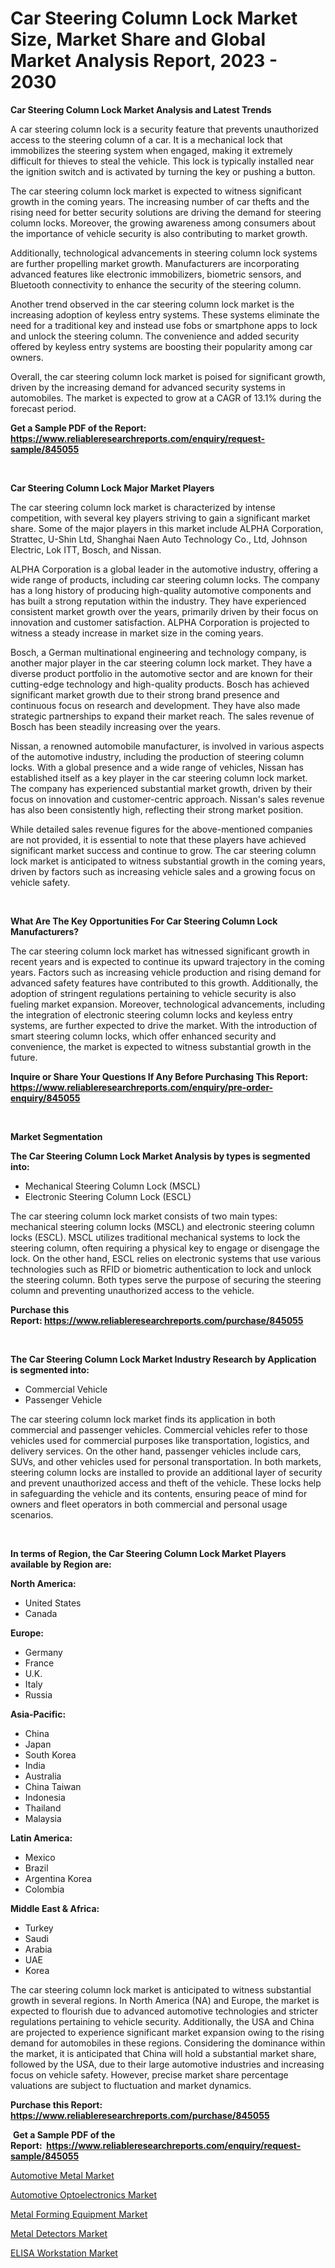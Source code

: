 <p><h1>Car Steering Column Lock Market Size, Market Share and Global Market Analysis Report, 2023 - 2030</h1></p><p><strong>Car Steering Column Lock Market Analysis and Latest Trends</strong></p>
<p><p>A car steering column lock is a security feature that prevents unauthorized access to the steering column of a car. It is a mechanical lock that immobilizes the steering system when engaged, making it extremely difficult for thieves to steal the vehicle. This lock is typically installed near the ignition switch and is activated by turning the key or pushing a button.</p><p>The car steering column lock market is expected to witness significant growth in the coming years. The increasing number of car thefts and the rising need for better security solutions are driving the demand for steering column locks. Moreover, the growing awareness among consumers about the importance of vehicle security is also contributing to market growth.</p><p>Additionally, technological advancements in steering column lock systems are further propelling market growth. Manufacturers are incorporating advanced features like electronic immobilizers, biometric sensors, and Bluetooth connectivity to enhance the security of the steering column.</p><p>Another trend observed in the car steering column lock market is the increasing adoption of keyless entry systems. These systems eliminate the need for a traditional key and instead use fobs or smartphone apps to lock and unlock the steering column. The convenience and added security offered by keyless entry systems are boosting their popularity among car owners.</p><p>Overall, the car steering column lock market is poised for significant growth, driven by the increasing demand for advanced security systems in automobiles. The market is expected to grow at a CAGR of 13.1% during the forecast period.</p></p>
<p><strong>Get a Sample PDF of the Report:&nbsp; <a href="https://www.reliableresearchreports.com/enquiry/request-sample/845055">https://www.reliableresearchreports.com/enquiry/request-sample/845055</a></strong></p>
<p>&nbsp;</p>
<p><strong>Car Steering Column Lock Major Market Players</strong></p>
<p><p>The car steering column lock market is characterized by intense competition, with several key players striving to gain a significant market share. Some of the major players in this market include ALPHA Corporation, Strattec, U-Shin Ltd, Shanghai Naen Auto Technology Co., Ltd, Johnson Electric, Lok ITT, Bosch, and Nissan.</p><p>ALPHA Corporation is a global leader in the automotive industry, offering a wide range of products, including car steering column locks. The company has a long history of producing high-quality automotive components and has built a strong reputation within the industry. They have experienced consistent market growth over the years, primarily driven by their focus on innovation and customer satisfaction. ALPHA Corporation is projected to witness a steady increase in market size in the coming years.</p><p>Bosch, a German multinational engineering and technology company, is another major player in the car steering column lock market. They have a diverse product portfolio in the automotive sector and are known for their cutting-edge technology and high-quality products. Bosch has achieved significant market growth due to their strong brand presence and continuous focus on research and development. They have also made strategic partnerships to expand their market reach. The sales revenue of Bosch has been steadily increasing over the years.</p><p>Nissan, a renowned automobile manufacturer, is involved in various aspects of the automotive industry, including the production of steering column locks. With a global presence and a wide range of vehicles, Nissan has established itself as a key player in the car steering column lock market. The company has experienced substantial market growth, driven by their focus on innovation and customer-centric approach. Nissan's sales revenue has also been consistently high, reflecting their strong market position.</p><p>While detailed sales revenue figures for the above-mentioned companies are not provided, it is essential to note that these players have achieved significant market success and continue to grow. The car steering column lock market is anticipated to witness substantial growth in the coming years, driven by factors such as increasing vehicle sales and a growing focus on vehicle safety.</p></p>
<p>&nbsp;</p>
<p><strong>What Are The Key Opportunities For Car Steering Column Lock Manufacturers?</strong></p>
<p><p>The car steering column lock market has witnessed significant growth in recent years and is expected to continue its upward trajectory in the coming years. Factors such as increasing vehicle production and rising demand for advanced safety features have contributed to this growth. Additionally, the adoption of stringent regulations pertaining to vehicle security is also fueling market expansion. Moreover, technological advancements, including the integration of electronic steering column locks and keyless entry systems, are further expected to drive the market. With the introduction of smart steering column locks, which offer enhanced security and convenience, the market is expected to witness substantial growth in the future.</p></p>
<p><strong>Inquire or Share Your Questions If Any Before Purchasing This Report: <a href="https://www.reliableresearchreports.com/enquiry/pre-order-enquiry/845055">https://www.reliableresearchreports.com/enquiry/pre-order-enquiry/845055</a></strong></p>
<p>&nbsp;</p>
<p><strong>Market Segmentation</strong></p>
<p><strong>The Car Steering Column Lock Market Analysis by types is segmented into:</strong></p>
<p><ul><li>Mechanical Steering Column Lock (MSCL)</li><li>Electronic Steering Column Lock (ESCL)</li></ul></p>
<p><p>The car steering column lock market consists of two main types: mechanical steering column locks (MSCL) and electronic steering column locks (ESCL). MSCL utilizes traditional mechanical systems to lock the steering column, often requiring a physical key to engage or disengage the lock. On the other hand, ESCL relies on electronic systems that use various technologies such as RFID or biometric authentication to lock and unlock the steering column. Both types serve the purpose of securing the steering column and preventing unauthorized access to the vehicle.</p></p>
<p><strong>Purchase this Report:&nbsp;<a href="https://www.reliableresearchreports.com/purchase/845055">https://www.reliableresearchreports.com/purchase/845055</a></strong></p>
<p>&nbsp;</p>
<p><strong>The Car Steering Column Lock Market Industry Research by Application is segmented into:</strong></p>
<p><ul><li>Commercial Vehicle</li><li>Passenger Vehicle</li></ul></p>
<p><p>The car steering column lock market finds its application in both commercial and passenger vehicles. Commercial vehicles refer to those vehicles used for commercial purposes like transportation, logistics, and delivery services. On the other hand, passenger vehicles include cars, SUVs, and other vehicles used for personal transportation. In both markets, steering column locks are installed to provide an additional layer of security and prevent unauthorized access and theft of the vehicle. These locks help in safeguarding the vehicle and its contents, ensuring peace of mind for owners and fleet operators in both commercial and personal usage scenarios.</p></p>
<p>&nbsp;</p>
<p><strong>In terms of Region, the Car Steering Column Lock Market Players available by Region are:</strong></p>
<p>
    <p> <strong> North America: </strong>
        <ul>
            <li>United States</li>
            <li>Canada</li>
        </ul>
        </p> 
    <p> <strong> Europe: </strong>
        <ul>
            <li>Germany</li>
            <li>France</li>
            <li>U.K.</li>
            <li>Italy</li>
            <li>Russia</li>
        </ul>
        </p> 
    <p> <strong> Asia-Pacific: </strong>
        <ul>
            <li>China</li>
            <li>Japan</li>
            <li>South Korea</li>
            <li>India</li>
            <li>Australia</li>
            <li>China Taiwan</li>
            <li>Indonesia</li>
            <li>Thailand</li>
            <li>Malaysia</li>
        </ul>
        </p> 
    <p> <strong> Latin America: </strong>
        <ul>
            <li>Mexico</li>
            <li>Brazil</li>
            <li>Argentina Korea</li>
            <li>Colombia</li>
        </ul>
        </p> 
    <p> <strong> Middle East & Africa: </strong>
        <ul>
            <li>Turkey</li>
            <li>Saudi</li>
            <li>Arabia</li>
            <li>UAE</li>
            <li>Korea</li>
        </ul>
    </p>
    </p>
<p><p>The car steering column lock market is anticipated to witness substantial growth in several regions. In North America (NA) and Europe, the market is expected to flourish due to advanced automotive technologies and stricter regulations pertaining to vehicle security. Additionally, the USA and China are projected to experience significant market expansion owing to the rising demand for automobiles in these regions. Considering the dominance within the market, it is anticipated that China will hold a substantial market share, followed by the USA, due to their large automotive industries and increasing focus on vehicle safety. However, precise market share percentage valuations are subject to fluctuation and market dynamics.</p></p>
<p><strong>Purchase this Report: <a href="https://www.reliableresearchreports.com/purchase/845055">https://www.reliableresearchreports.com/purchase/845055</a></strong></p>
<p>&nbsp;<strong>Get a Sample PDF of the Report:&nbsp;&nbsp;<a href="https://www.reliableresearchreports.com/enquiry/request-sample/845055">https://www.reliableresearchreports.com/enquiry/request-sample/845055</a></strong></p>
<p><strong></strong></p>
<p><p><a href="https://github.com/mabutironaldo/Market-Research-Report-List-1/blob/main/automotive-metal-market.md">Automotive Metal Market</a></p><p><a href="https://github.com/lbird53714/Market-Research-Report-List-1/blob/main/automotive-optoelectronics-market.md">Automotive Optoelectronics Market</a></p><p><a href="https://medium.com/@candaceking17/metal-forming-equipment-market-size-and-market-trends-complete-industry-overview-2023-to-2030-e2f7a4cd5f7d">Metal Forming Equipment Market</a></p><p><a href="https://medium.com/@kyliebodei/metal-detectors-market-report-reveals-the-latest-trends-and-growth-opportunities-of-this-market-81bf6ce8bb1e">Metal Detectors Market</a></p><p><a href="https://www.linkedin.com/pulse/elisa-workstation-market-research-report-unlocks-analysis-efk3e/">ELISA Workstation Market</a></p></p>